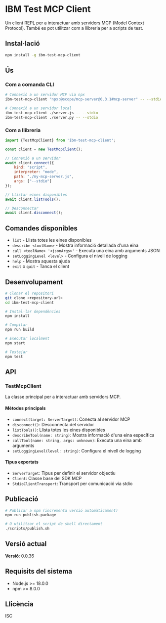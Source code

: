 # IBM Test MCP Client

Un client REPL per a interactuar amb servidors MCP (Model Context Protocol). També es pot utilitzar com a llibreria per a scripts de test.

## Instal·lació

```bash
npm install -g ibm-test-mcp-client
```

## Ús

### Com a comanda CLI

```bash
# Connexió a un servidor MCP via npx
ibm-test-mcp-client "npx:@scope/mcp-server@0.3.1#mcp-server" -- --stdio

# Connexió a un servidor local
ibm-test-mcp-client ./server.js -- --stdio
ibm-test-mcp-client ./server.py -- --stdio
```

### Com a llibreria

```javascript
import {TestMcpClient} from 'ibm-test-mcp-client';

const client = new TestMcpClient();

// Connexió a un servidor
await client.connect({
    kind: "script",
    interpreter: "node",
    path: "./my-mcp-server.js",
    args: ["--stdio"]
});

// Llistar eines disponibles
await client.listTools();

// Desconnectar
await client.disconnect();
```

## Comandes disponibles

- `list` - Llista totes les eines disponibles
- `describe <toolName>` - Mostra informació detallada d'una eina
- `call <toolName> '<jsonArgs>'` - Executa una eina amb arguments JSON
- `setLoggingLevel <level>` - Configura el nivell de logging
- `help` - Mostra aquesta ajuda
- `exit` o `quit` - Tanca el client

## Desenvolupament

```bash
# Clonar el repositori
git clone <repository-url>
cd ibm-test-mcp-client

# Instal·lar dependències
npm install

# Compilar
npm run build

# Executar localment
npm start

# Testejar
npm test
```

## API

### TestMcpClient

La classe principal per a interactuar amb servidors MCP.

#### Mètodes principals

- `connect(target: ServerTarget)`: Conecta al servidor MCP
- `disconnect()`: Desconnecta del servidor
- `listTools()`: Llista totes les eines disponibles
- `describeTool(name: string)`: Mostra informació d'una eina específica
- `callTool(name: string, args: unknown)`: Executa una eina amb arguments
- `setLoggingLevel(level: string)`: Configura el nivell de logging

#### Tipus exportats

- `ServerTarget`: Tipus per definir el servidor objectiu
- `Client`: Classe base del SDK MCP
- `StdioClientTransport`: Transport per comunicació via stdio

## Publicació

```bash
# Publicar a npm (incrementa versió automàticament)
npm run publish-package

# O utilitzar el script de shell directament
./scripts/publish.sh
```

## Versió actual

**Versió**: 0.0.36

## Requisits del sistema

- Node.js >= 18.0.0
- npm >= 8.0.0

## Llicència

ISC

